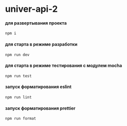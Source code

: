 # univer-api-2

#### для развертывания проекта
```
npm i
```
#### для старта в режиме разработки
```
npm run dev
```
#### для старта в режиме тестирования с модулем mocha
```
npm run test
```
#### запуск форматирования eslint
```
npm run lint
```
#### запуск форматирования prettier
```
npm run format
```
